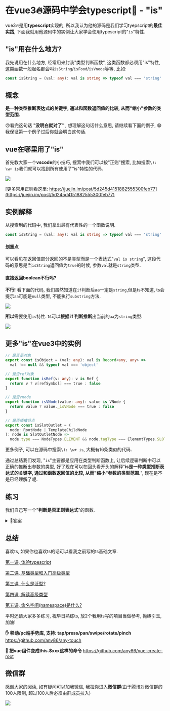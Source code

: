 # 在vue3🔥源码中学会typescript🦕 - "is"

vue3🔥是用**typescript**实现的, 所以我认为他的源码是我们学习tyepscript的**最佳实践**, 下面我就用他源码中的实例让大家学会使用typescript的"`is`"特性.

## "is"用在什么地方?
我先说用在什么地方, 经常用来封装"类型判断函数", 这类函数都必须用"is"特性, 这类函数一般起名都会叫`isString`/`isFood`/`isVnode`等等, 比如:
```typescript
const isString = (val: any): val is string => typeof val === 'string'
```

## 概念
**是一种类型推断表达式的关键字, 通过和函数返回值的比较, 从而"缩小"参数的类型范围.**

😠看完这句话 "**没明白就对了**" , 想理解这句话什么意思, 请继续看下面的例子, 😁我保证第一个例子过后你就会明白这句话.

## vue在哪里用了"is"
首先教大家一个**vscode**的小技巧, 搜索中我们可以按"正则"搜索, 比如搜索`\): \w+ is`我们就可以找到所有使用了"is"特性的代码.

![](https://user-gold-cdn.xitu.io/2019/10/16/16dd32dd3cc345f0?imageView2/2/w/480/h/480/q/85/interlace/1)

[更多常用正则看这里: https://juejin.im/post/5d245d4151882555300feb77](https://juejin.im/post/5d245d4151882555300feb77)

## 实例解释
从搜索到的代码中, 我们拿出最有代表性的一个函数说明.
```typescript
const isString = (val: any): val is string => typeof val === 'string'
```

#### 划重点
可以看见在返回值部分返回的不是类型而是一个表达式"`val is string`", 这段代码的意思是当`isString`返回值为`true`的时候, 参数`val`就是`string`类型.


#### 直接返回boolean不行吗?
**不行!** 看下面的代码, 我们虽然知道在`if`判断后aa一定是`string`,但是ts不知道, ts会提示`aa`可能是`null`类型, 不能执行`substring`方法. 

![](https://user-gold-cdn.xitu.io/2019/10/16/16dd3581007d7545?w=787&h=200&f=png&s=37234)

**所以**需要使用`is`特性. ts可以**根据 if 判断推断**出当前的`aa`为`string`类型:

![](https://user-gold-cdn.xitu.io/2019/10/16/16dd383d4ef477bc?w=802&h=224&f=png&s=41524)

## 更多"is"在vue3中的实例

```typescript
// 是否是对象
export const isObject = (val: any): val is Record<any, any> =>
  val !== null && typeof val === 'object'

// 是否ref对象
export function isRef(v: any): v is Ref {
  return v ? v[refSymbol] === true : false
}

// 是否vnode
export function isVNode(value: any): value is VNode {
  return value ? value._isVNode === true : false
}

// 是否插槽节点
export const isSlotOutlet = (
  node: RootNode | TemplateChildNode
): node is SlotOutletNode =>
  node.type === NodeTypes.ELEMENT && node.tagType === ElementTypes.SLOT
```
更多例子, 可以在源码中搜索`\): \w+ is`, 大概有16条类似的代码.

通过总结我们发现, "`is`"主要都是应用在类型判断函数上, 让后续逻辑判断中可以正确的推断出参数的类型, 好了现在可以在回头看开头的解释"**is是一种类型推断表达式的关键字, 通过和函数返回值的比较, 从而"缩小"参数的类型范围.**", 现在是不是已经理解了呢.

## 练习
我们自己写一个"**判断是否正则表达式**"的函数.
<details>
    <summary>🚀答案</summary>
    
    function isRegExp (input: any): input is RegExp {
        return '[object RegExp]' === Object.prototype.toString.call(input);
    }
    
</details>

## 总结
喜欢ts, 如果你也喜欢ts的话可以看我之前写的ts基础文章.

[第一课, 体验typescript](https://juejin.im/post/5d19ad6de51d451063431864)

[第二课, 基础类型和入门高级类型](https://juejin.im/post/5d1af3426fb9a07ed4411a9b)

[第三课, 什么是泛型?](https://juejin.im/post/5d27f160e51d45108223fcf9)

[第四课, 解读高级类型](https://juejin.im/post/5d3fe80fe51d456206115987)

[第五课, 命名空间(namespace)是什么?](https://juejin.im/post/5d5d04dfe51d4561af16dd24)

平时还请大家多多练习, 祝早日熟练ts, 放2个我用ts写的项目当做参考, 抛砖引玉, 加油!


**✋ 移动/pc端手势库, 支持: tap/press/pan/swipe/rotate/pinch**
https://github.com/any86/any-touch

**🍭 把vue组件变成this.$xxx这样的命令**
https://github.com/any86/vue-create-root

## 微信群
感谢大家的阅读, 如有疑问可以加我微信, 我拉你进入**微信群**(由于腾讯对微信群的100人限制, 超过100人后必须由群成员拉入)

![](https://user-gold-cdn.xitu.io/2019/9/19/16d474d245b69492?w=512&h=512&f=jpeg&s=27137)